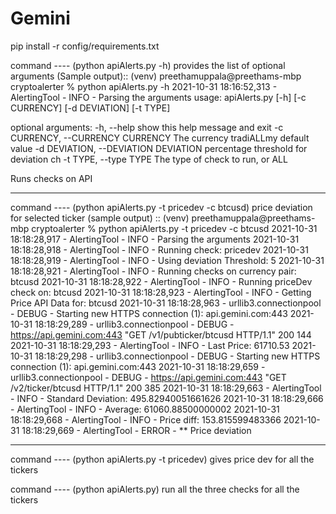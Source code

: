 # Gemini

pip install -r config/requirements.txt

command ---- (python apiAlerts.py -h)
provides the list of optional arguments
(Sample output)::
(venv) preethamuppala@preethams-mbp cryptoalerter % python apiAlerts.py -h
2021-10-31 18:16:52,313 - AlertingTool - INFO - Parsing the arguments
usage: apiAlerts.py [-h] [-c CURRENCY] [-d DEVIATION] [-t TYPE]

optional arguments:
  -h, --help            show this help message and exit
  -c CURRENCY, --CURRENCY CURRENCY
                        The currency tradiALLmy default value
  -d DEVIATION, --DEVIATION DEVIATION
                        percentage threshold for deviation ch
  -t TYPE, --type TYPE  The type of check to run, or ALL

Runs checks on API
*************************************************************************************

command ---- (python apiAlerts.py -t pricedev -c btcusd)
price deviation for selected ticker
(sample output) ::
(venv) preethamuppala@preethams-mbp cryptoalerter % python apiAlerts.py -t pricedev -c btcusd
2021-10-31 18:18:28,917 - AlertingTool - INFO - Parsing the arguments
2021-10-31 18:18:28,918 - AlertingTool - INFO - Running check: pricedev
2021-10-31 18:18:28,919 - AlertingTool - INFO - Using deviation Threshold: 5
2021-10-31 18:18:28,921 - AlertingTool - INFO - Running checks on currency pair: btcusd
2021-10-31 18:18:28,922 - AlertingTool - INFO - Running priceDev check on: btcusd
2021-10-31 18:18:28,923 - AlertingTool - INFO - Getting Price API Data for: btcusd
2021-10-31 18:18:28,963 - urllib3.connectionpool - DEBUG - Starting new HTTPS connection (1): api.gemini.com:443
2021-10-31 18:18:29,289 - urllib3.connectionpool - DEBUG - https://api.gemini.com:443 "GET /v1/pubticker/btcusd HTTP/1.1" 200 144
2021-10-31 18:18:29,293 - AlertingTool - INFO - Last Price: 61710.53
2021-10-31 18:18:29,298 - urllib3.connectionpool - DEBUG - Starting new HTTPS connection (1): api.gemini.com:443
2021-10-31 18:18:29,659 - urllib3.connectionpool - DEBUG - https://api.gemini.com:443 "GET /v2/ticker/btcusd HTTP/1.1" 200 385
2021-10-31 18:18:29,663 - AlertingTool - INFO - Standard Deviation: 495.82940051661626
2021-10-31 18:18:29,666 - AlertingTool - INFO - Average: 61060.88500000002
2021-10-31 18:18:29,668 - AlertingTool - INFO - Price diff: 153.815599483366
2021-10-31 18:18:29,669 - AlertingTool - ERROR - ** Price deviation
*************************************************************************************
command ---- (python apiAlerts.py -t pricedev)
gives price dev for all the tickers

command ---- (python apiAlerts.py)
run all the three checks for all the tickers

